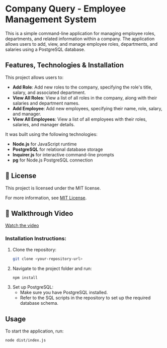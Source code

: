 # Company Query - Employee Management System

This is a simple command-line application for managing employee roles, departments, and related information within a company. The application allows users to add, view, and manage employee roles, departments, and salaries using a PostgreSQL database.

## Features, Technologies & Installation

This project allows users to:
- **Add Role**: Add new roles to the company, specifying the role's title, salary, and associated department.
- **View All Roles**: View a list of all roles in the company, along with their salaries and department names.
- **Add Employee**: Add new employees, specifying their name, role, salary, and manager.
- **View All Employees**: View a list of all employees with their roles, salaries, and manager details.

It was built using the following technologies:
- **Node.js** for JavaScript runtime
- **PostgreSQL** for relational database storage
- **Inquirer.js** for interactive command-line prompts
- **pg** for Node.js PostgreSQL connection


## 📜 License

This project is licensed under the MIT license.

For more information, see [MIT License](https://opensource.org/licenses/MIT).




## 🎥 Walkthrough Video
[Watch the video](https://drive.google.com/file/d/1UDf5Et4XPArQUTyz4tkNm30vQ39snlQK/view?usp=drive_link)


### Installation Instructions:
1. Clone the repository:
    ```bash
    git clone <your-repository-url>
    ```
2. Navigate to the project folder and run:
    ```bash
    npm install
    ```
3. Set up PostgreSQL:
    - Make sure you have PostgreSQL installed.
    - Refer to the SQL scripts in the repository to set up the required database schema.

## Usage

To start the application, run:
```bash
node dist/index.js



